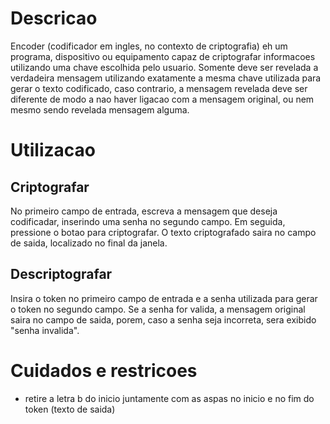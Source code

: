 # Descricao

Encoder (codificador em ingles, no contexto de criptografia) eh um programa, dispositivo ou equipamento capaz de criptografar informacoes utilizando uma chave escolhida pelo usuario.
Somente deve ser revelada a verdadeira mensagem utilizando exatamente a mesma chave utilizada para gerar o texto codificado, caso contrario, a mensagem revelada deve ser diferente de modo a nao haver ligacao com a mensagem original, ou nem mesmo sendo revelada mensagem alguma.



# Utilizacao

## Criptografar
No primeiro campo de entrada, escreva a mensagem que deseja codificadar, inserindo uma senha no segundo campo. Em seguida, pressione o botao para criptografar. O texto criptografado saira no campo de saida, localizado no final da janela.


## Descriptografar
Insira o token no primeiro campo de entrada e a senha utilizada para gerar o token no segundo campo. Se a senha for valida, a mensagem original saira no campo de saida, porem, caso a senha seja incorreta, sera exibido "senha invalida".



# Cuidados e restricoes

* retire a letra b do inicio juntamente com as aspas no inicio e no fim do token (texto de saida)